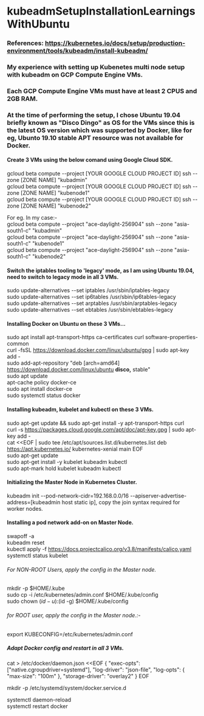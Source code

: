 # kubeadmSetupInstallationLearningsWithUbuntu
### References: https://kubernetes.io/docs/setup/production-environment/tools/kubeadm/install-kubeadm/

### My experience with setting up Kubenetes multi node setup with kubeadm on GCP Compute Engine VMs.


### Each GCP Compute Engine VMs must have at least 2 CPUS and 2GB RAM.
### At the time of performing the setup, I chose Ubuntu 19.04 briefly known as "Disco Dingo" as OS for the VMs since this is the latest OS version which was supported by Docker, like for eg, Ubunto 19.10 stable APT resource was not available for Docker.

#### Create 3 VMs using the below comand using Google Cloud SDK.
gcloud beta compute --project [YOUR GOOGLE CLOUD PROJECT ID] ssh --zone [ZONE NAME] "kubadmin"  
gcloud beta compute --project [YOUR GOOGLE CLOUD PROJECT ID] ssh --zone [ZONE NAME] "kubenode1"  
gcloud beta compute --project [YOUR GOOGLE CLOUD PROJECT ID] ssh --zone [ZONE NAME] "kubenode2"

For eg.  In my case:-  
gcloud beta compute --project "ace-daylight-256904" ssh --zone "asia-south1-c" "kubadmin"  
gcloud beta compute --project "ace-daylight-256904" ssh --zone "asia-south1-c" "kubenode1"  
gcloud beta compute --project "ace-daylight-256904" ssh --zone "asia-south1-c" "kubenode2"

#### Switch the iptables tooling to 'legacy' mode, as I am using Ubuntu 19.04, need to switch to legacy mode in all 3 VMs.
sudo update-alternatives --set iptables /usr/sbin/iptables-legacy  
sudo update-alternatives --set ip6tables /usr/sbin/ip6tables-legacy  
sudo update-alternatives --set arptables /usr/sbin/arptables-legacy  
sudo update-alternatives --set ebtables /usr/sbin/ebtables-legacy

#### Installing Docker on Ubuntu on these 3 VMs...
sudo apt install apt-transport-https ca-certificates curl software-properties-common  
curl -fsSL https://download.docker.com/linux/ubuntu/gpg | sudo apt-key add -  
sudo add-apt-repository "deb [arch=amd64] https://download.docker.com/linux/ubuntu <b>disco,</b> stable"  
sudo apt update  
apt-cache policy docker-ce  
sudo apt install docker-ce  
sudo systemctl status docker

#### Installing kubeadm, kubelet and kubectl on these 3 VMs.
sudo apt-get update && sudo apt-get install -y apt-transport-https curl  
curl -s https://packages.cloud.google.com/apt/doc/apt-key.gpg | sudo apt-key add -  
cat <<EOF | sudo tee /etc/apt/sources.list.d/kubernetes.list
deb https://apt.kubernetes.io/ kubernetes-xenial main
EOF  
sudo apt-get update  
sudo apt-get install -y kubelet kubeadm kubectl  
sudo apt-mark hold kubelet kubeadm kubectl

#### Initializing the Master Node in Kubernetes Cluster.
kubeadm init --pod-network-cidr=192.168.0.0/16 --apiserver-advertise-address=[kubeadmin host static ip], copy the join syntax required for worker nodes.

#### Installing a pod network add-on on Master Node.
swapoff -a  
kubeadm reset  
kubectl apply -f https://docs.projectcalico.org/v3.8/manifests/calico.yaml   
systemctl status kubelet

###### For NON-ROOT Users, apply the config in the Master node.
mkdir -p $HOME/.kube  
sudo cp -i /etc/kubernetes/admin.conf $HOME/.kube/config  
sudo chown $(id -u):$(id -g) $HOME/.kube/config

###### for ROOT user, apply the config in the Master node.:-
export KUBECONFIG=/etc/kubernetes/admin.conf

##### Adapt Docker config and restart in all 3 VMs.
cat > /etc/docker/daemon.json <<EOF
{
  "exec-opts": ["native.cgroupdriver=systemd"],
  "log-driver": "json-file",
  "log-opts": {
    "max-size": "100m"
  },
  "storage-driver": "overlay2"
}
EOF

mkdir -p /etc/systemd/system/docker.service.d  

systemctl daemon-reload  
systemctl restart docker
